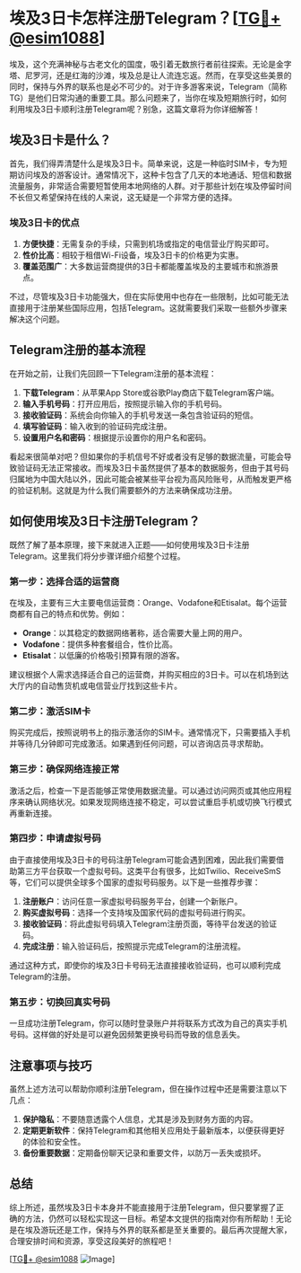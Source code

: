# 埃及3日卡怎样注册Telegram？[[TG💪+ @esim1088](https://t.me/s/esim1088)]

埃及，这个充满神秘与古老文化的国度，吸引着无数旅行者前往探索。无论是金字塔、尼罗河，还是红海的沙滩，埃及总是让人流连忘返。然而，在享受这些美景的同时，保持与外界的联系也是必不可少的。对于许多游客来说，Telegram（简称TG）是他们日常沟通的重要工具。那么问题来了，当你在埃及短期旅行时，如何利用埃及3日卡顺利注册Telegram呢？别急，这篇文章将为你详细解答！

## 埃及3日卡是什么？

首先，我们得弄清楚什么是埃及3日卡。简单来说，这是一种临时SIM卡，专为短期访问埃及的游客设计。通常情况下，这种卡包含了几天的本地通话、短信和数据流量服务，非常适合需要短暂使用本地网络的人群。对于那些计划在埃及停留时间不长但又希望保持在线的人来说，这无疑是一个非常方便的选择。

### 埃及3日卡的优点

1. **方便快捷**：无需复杂的手续，只需到机场或指定的电信营业厅购买即可。
2. **性价比高**：相较于租借Wi-Fi设备，埃及3日卡的价格更为实惠。
3. **覆盖范围广**：大多数运营商提供的3日卡都能覆盖埃及的主要城市和旅游景点。

不过，尽管埃及3日卡功能强大，但在实际使用中也存在一些限制，比如可能无法直接用于注册某些国际应用，包括Telegram。这就需要我们采取一些额外步骤来解决这个问题。

## Telegram注册的基本流程

在开始之前，让我们先回顾一下Telegram注册的基本流程：

1. **下载Telegram**：从苹果App Store或谷歌Play商店下载Telegram客户端。
2. **输入手机号码**：打开应用后，按照提示输入你的手机号码。
3. **接收验证码**：系统会向你输入的手机号发送一条包含验证码的短信。
4. **填写验证码**：输入收到的验证码完成注册。
5. **设置用户名和密码**：根据提示设置你的用户名和密码。

看起来很简单对吧？但如果你的手机信号不好或者没有足够的数据流量，可能会导致验证码无法正常接收。而埃及3日卡虽然提供了基本的数据服务，但由于其号码归属地为中国大陆以外，因此可能会被某些平台视为高风险账号，从而触发更严格的验证机制。这就是为什么我们需要额外的方法来确保成功注册。

## 如何使用埃及3日卡注册Telegram？

既然了解了基本原理，接下来就进入正题——如何使用埃及3日卡注册Telegram。这里我们将分步骤详细介绍整个过程。

### 第一步：选择合适的运营商

在埃及，主要有三大主要电信运营商：Orange、Vodafone和Etisalat。每个运营商都有自己的特点和优势。例如：

- **Orange**：以其稳定的数据网络著称，适合需要大量上网的用户。
- **Vodafone**：提供多种套餐组合，性价比高。
- **Etisalat**：以低廉的价格吸引预算有限的游客。

建议根据个人需求选择适合自己的运营商，并购买相应的3日卡。可以在机场到达大厅内的自动售货机或电信营业厅找到这些卡片。

### 第二步：激活SIM卡

购买完成后，按照说明书上的指示激活你的SIM卡。通常情况下，只需要插入手机并等待几分钟即可完成激活。如果遇到任何问题，可以咨询店员寻求帮助。

### 第三步：确保网络连接正常

激活之后，检查一下是否能够正常使用数据流量。可以通过访问网页或其他应用程序来确认网络状况。如果发现网络连接不稳定，可以尝试重启手机或切换飞行模式再重新连接。

### 第四步：申请虚拟号码

由于直接使用埃及3日卡的号码注册Telegram可能会遇到困难，因此我们需要借助第三方平台获取一个虚拟号码。这类平台有很多，比如Twilio、ReceiveSmS等，它们可以提供全球多个国家的虚拟号码服务。以下是一些推荐步骤：

1. **注册账户**：访问任意一家虚拟号码服务平台，创建一个新账户。
2. **购买虚拟号码**：选择一个支持埃及国家代码的虚拟号码进行购买。
3. **接收验证码**：将此虚拟号码填入Telegram注册页面，等待平台发送的验证码。
4. **完成注册**：输入验证码后，按照提示完成Telegram的注册流程。

通过这种方式，即使你的埃及3日卡号码无法直接接收验证码，也可以顺利完成Telegram的注册。

### 第五步：切换回真实号码

一旦成功注册Telegram，你可以随时登录账户并将联系方式改为自己的真实手机号码。这样做的好处是可以避免因频繁更换号码而导致的信息丢失。

## 注意事项与技巧

虽然上述方法可以帮助你顺利注册Telegram，但在操作过程中还是需要注意以下几点：

1. **保护隐私**：不要随意透露个人信息，尤其是涉及到财务方面的内容。
2. **定期更新软件**：保持Telegram和其他相关应用处于最新版本，以便获得更好的体验和安全性。
3. **备份重要数据**：定期备份聊天记录和重要文件，以防万一丢失或损坏。

## 总结

综上所述，虽然埃及3日卡本身并不能直接用于注册Telegram，但只要掌握了正确的方法，仍然可以轻松实现这一目标。希望本文提供的指南对你有所帮助！无论是在埃及游玩还是工作，保持与外界的联系都是至关重要的。最后再次提醒大家，合理安排时间和资源，享受这段美好的旅程吧！

[[TG💪+ @esim1088](https://t.me/s/esim1088) ![Image](https://i.postimg.cc/4NQfJmqS/Snipaste-2025-05-13-00-14-12.png)]